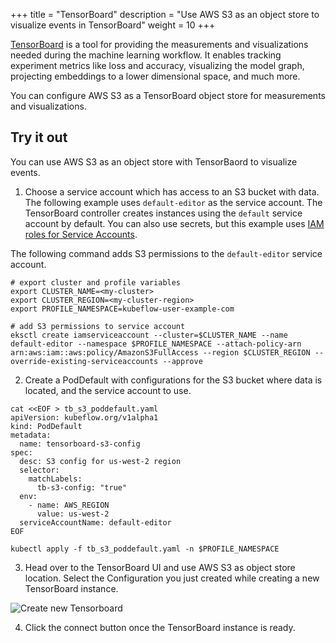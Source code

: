 +++
title = "TensorBoard"
description = "Use AWS S3 as an object store to visualize events in TensorBoard"
weight = 10
+++

[TensorBoard](https://www.tensorflow.org/tensorboard/get_started) is a tool for providing the measurements and visualizations needed during the machine learning workflow. It enables tracking experiment metrics like loss and accuracy, visualizing the model graph, projecting embeddings to a lower dimensional space, and much more.

You can configure AWS S3 as a TensorBoard object store for measurements and visualizations.

## Try it out

You can use AWS S3 as an object store with TensorBaord to visualize events.

1. Choose a service account which has access to an S3 bucket with data. The following example uses `default-editor` as the service account. The TensorBoard controller creates instances using the `default` service account by default. You can also use secrets, but this example uses [IAM roles for Service Accounts](https://docs.aws.amazon.com/eks/latest/userguide/iam-roles-for-service-accounts.html).

The following command adds S3 permissions to the `default-editor` service account.

```shell
# export cluster and profile variables
export CLUSTER_NAME=<my-cluster>
export CLUSTER_REGION=<my-cluster-region>
export PROFILE_NAMESPACE=kubeflow-user-example-com
```

```shell
# add S3 permissions to service account
eksctl create iamserviceaccount --cluster=$CLUSTER_NAME --name default-editor --namespace $PROFILE_NAMESPACE --attach-policy-arn arn:aws:iam::aws:policy/AmazonS3FullAccess --region $CLUSTER_REGION --override-existing-serviceaccounts --approve
```

2. Create a PodDefault with configurations for the S3 bucket where data is located, and the service account to use.

```shell
cat <<EOF > tb_s3_poddefault.yaml
apiVersion: kubeflow.org/v1alpha1
kind: PodDefault
metadata:
  name: tensorboard-s3-config
spec:
  desc: S3 config for us-west-2 region
  selector:
    matchLabels:
      tb-s3-config: "true"
  env:
    - name: AWS_REGION
      value: us-west-2
  serviceAccountName: default-editor
EOF

kubectl apply -f tb_s3_poddefault.yaml -n $PROFILE_NAMESPACE
```

3. Head over to the TensorBoard UI and use AWS S3 as object store location. Select the Configuration you just created while creating a new TensorBoard instance.

![Create new Tensorboard](../../images/tensorboard/tensorboard-create.png)

4. Click the connect button once the TensorBoard instance is ready.

